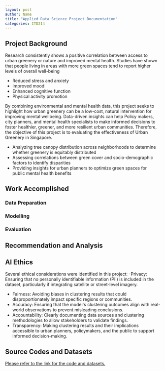 ```yaml
---
layout: post
author: Name
title: "Applied Data Science Project Documentation"
categories: ITD214
---
```

## Project Background
Research consistently shows a positive correlation between access to urban greenery or nature and improved mental health. 
Studies have shown that people living in areas with more green spaces tend to report higher levels of overall well-being
- Reduced stress and anxiety
- Improved mood
- Enhanced cognitive function
- Physical activity promotion

By combining environmental and mental health data, this project seeks to highlight how urban greenery can be a low-cost, 
natural intervention for improving mental wellbeing. Data-driven insights can help Policy makers, city planners, and mental health specialists to make informed decisions to foster healthier, greener, and more resilient urban communities. Therefore, the objective of this project is to evaluating the effectiveness of Urban Greenery in Singapore.
- Analyzing tree canopy distribution across neighborhoods to determine whether greenery is equitably distributed
- Assessing correlations between green cover and socio-demographic factors to identify disparities
- Providing insights for urban planners to optimize green spaces for public mental health benefits

## Work Accomplished

### Data Preparation


### Modelling


### Evaluation


## Recommendation and Analysis


## AI Ethics
Several ethical considerations were identified in this project:
-Privacy: Ensuring that no personally identifiable information (PII) is included in the dataset, particularly if integrating satellite or street-level imagery.
- Fairness: Avoiding biases in clustering results that could disproportionately impact specific regions or communities.
- Accuracy: Ensuring that the model's clustering outcomes align with real-world observations to prevent misleading conclusions.
- Accountability: Clearly documenting data sources and clustering methodologies to allow stakeholders to validate findings.
- Transparency: Making clustering results and their implications accessible to urban planners, policymakers, and the public to support informed decision-making.

## Source Codes and Datasets
[Please refer to the link for the code and datasets. ](https://github.com/Niharika-avula/ITD214-codes)
